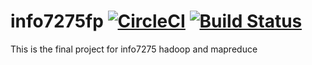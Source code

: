 # info7275fp [![CircleCI](https://circleci.com/gh/yingy4/info7275fp.svg?style=svg)](https://circleci.com/gh/yingy4/info7275fp) [![Build Status](https://travis-ci.org/yingy4/info7275fp.svg?branch=master)](https://travis-ci.org/yingy4/info7275fp)
This is the final project for info7275 hadoop and mapreduce
